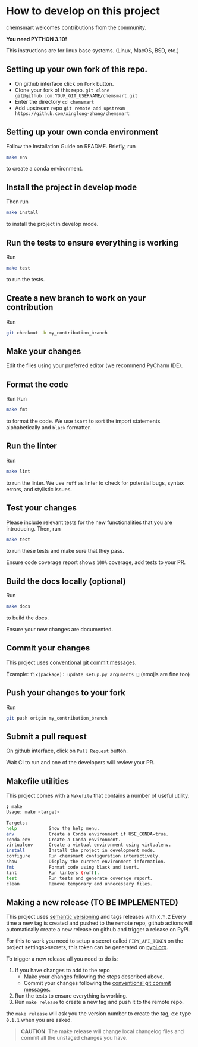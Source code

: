# How to develop on this project

chemsmart welcomes contributions from the community.

**You need PYTHON 3.10!**

This instructions are for linux base systems. (Linux, MacOS, BSD, etc.)
## Setting up your own fork of this repo.

- On github interface click on `Fork` button.
- Clone your fork of this repo. `git clone git@github.com:YOUR_GIT_USERNAME/chemsmart.git`
- Enter the directory `cd chemsmart`
- Add upstream repo `git remote add upstream https://github.com/xinglong-zhang/chemsmart`

## Setting up your own conda environment

Follow the Installation Guide on README. Briefly, run
```bash
make env
```
to create a conda environment.

## Install the project in develop mode

Then run
```bash
make install
```
to install the project in develop mode.

## Run the tests to ensure everything is working

Run 
```bash
make test
```
to run the tests.

## Create a new branch to work on your contribution

Run
```bash
git checkout -b my_contribution_branch
```

## Make your changes

Edit the files using your preferred editor (we recommend PyCharm IDE).

## Format the code

Run
Run
```bash
make fmt
```
to format the code. We use `isort` to sort the import statements alphabetically and `black` formatter.

## Run the linter

Run
```bash
make lint
```
to run the linter. We use `ruff` as linter to check for potential bugs, syntax errors, and stylistic issues.

## Test your changes

Please include relevant tests for the new functionalities that you are introducing. Then, run
```bash
make test
```
to run these tests and make sure that they pass.

Ensure code coverage report shows `100%` coverage, add tests to your PR.

## Build the docs locally (optional)

Run 
```bash
make docs
```
to build the docs.

Ensure your new changes are documented.

## Commit your changes

This project uses [conventional git commit messages](https://www.conventionalcommits.org/en/v1.0.0/).

Example: `fix(package): update setup.py arguments 🎉` (emojis are fine too)

## Push your changes to your fork

Run 
```bash
git push origin my_contribution_branch
```

## Submit a pull request

On github interface, click on `Pull Request` button.

Wait CI to run and one of the developers will review your PR.

## Makefile utilities

This project comes with a `Makefile` that contains a number of useful utility.

```bash 
❯ make
Usage: make <target>

Targets:
help            Show the help menu.
env             Create a Conda environment if USE_CONDA=true.
conda-env       Create a Conda environment.
virtualenv      Create a virtual environment using virtualenv.
install         Install the project in development mode.
configure       Run chemsmart configuration interactively.
show            Display the current environment information.
fmt             Format code using black and isort.
lint            Run linters (ruff).
test            Run tests and generate coverage report.
clean           Remove temporary and unnecessary files.
```

## Making a new release (TO BE IMPLEMENTED)

This project uses [semantic versioning](https://semver.org/) and tags releases with `X.Y.Z`
Every time a new tag is created and pushed to the remote repo, github actions will
automatically create a new release on github and trigger a release on PyPI.

For this to work you need to setup a secret called `PIPY_API_TOKEN` on the project settings>secrets, 
this token can be generated on [pypi.org](https://pypi.org/account/).

To trigger a new release all you need to do is:

1. If you have changes to add to the repo
    * Make your changes following the steps described above.
    * Commit your changes following the [conventional git commit messages](https://www.conventionalcommits.org/en/v1.0.0/).
2. Run the tests to ensure everything is working.
4. Run `make release` to create a new tag and push it to the remote repo.

the `make release` will ask you the version number to create the tag, ex: type `0.1.1` when you are asked.

> **CAUTION**:  The make release will change local changelog files and commit all the unstaged changes you have.
